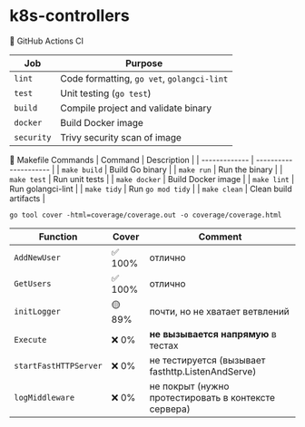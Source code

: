 # k8s-controllers
🔐 GitHub Actions CI

| Job        | Purpose                                    |
| ---------- | ------------------------------------------ |
| `lint`     | Code formatting, `go vet`, `golangci-lint` |
| `test`     | Unit testing (`go test`)                   |
| `build`    | Compile project and validate binary        |
| `docker`   | Build Docker image                         |
| `security` | Trivy security scan of image               |

📄 Makefile Commands
| Command       | Description           |
| ------------- | --------------------- |
| `make build`  | Build Go binary       |
| `make run`    | Run the binary        |
| `make test`   | Run unit tests        |
| `make docker` | Build Docker image    |
| `make lint`   | Run golangci-lint     |
| `make tidy`   | Run `go mod tidy`     |
| `make clean`  | Clean build artifacts |

```
go tool cover -html=coverage/coverage.out -o coverage/coverage.html
```
| Function              | Cover    | Comment                                          |
| --------------------- | -------- | ---------------------------------------------------- |
| `AddNewUser`          | ✅ 100%   | отлично                                              |
| `GetUsers`            | ✅ 100%   | отлично                                              |
| `initLogger`          | 🟡 89%   | почти, но не хватает ветвлений                       |
| `Execute`             | ❌ 0%     | **не вызывается напрямую** в тестах                  |
| `startFastHTTPServer` | ❌ 0%     | не тестируется (вызывает fasthttp.ListenAndServe)    |
| `logMiddleware`       | ❌ 0%     | не покрыт (нужно протестировать в контексте сервера) |
